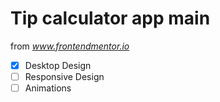 # Tip calculator app main

from *www.frontendmentor.io*

- [x] Desktop Design
- [ ] Responsive Design
- [ ] Animations
